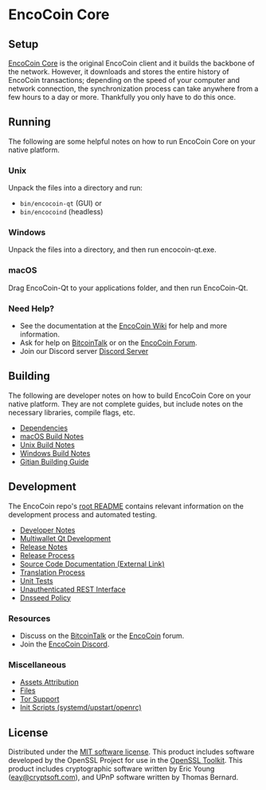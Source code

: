 EncoCoin Core
=============

Setup
---------------------
[EncoCoin Core](http://encocoin.org/wallet) is the original EncoCoin client and it builds the backbone of the network. However, it downloads and stores the entire history of EncoCoin transactions; depending on the speed of your computer and network connection, the synchronization process can take anywhere from a few hours to a day or more. Thankfully you only have to do this once.

Running
---------------------
The following are some helpful notes on how to run EncoCoin Core on your native platform.

### Unix

Unpack the files into a directory and run:

- `bin/encocoin-qt` (GUI) or
- `bin/encocoind` (headless)

### Windows

Unpack the files into a directory, and then run encocoin-qt.exe.

### macOS

Drag EncoCoin-Qt to your applications folder, and then run EncoCoin-Qt.

### Need Help?

* See the documentation at the [EncoCoin Wiki](https://github.com/EncoCoin-Project/EncoCoin/wiki)
for help and more information.
* Ask for help on [BitcoinTalk](https://bitcointalk.org/index.php?topic=1262920.0) or on the [EncoCoin Forum](http://forum.encocoin.org/).
* Join our Discord server [Discord Server](https://discord.encocoin.org)

Building
---------------------
The following are developer notes on how to build EncoCoin Core on your native platform. They are not complete guides, but include notes on the necessary libraries, compile flags, etc.

- [Dependencies](dependencies.md)
- [macOS Build Notes](build-osx.md)
- [Unix Build Notes](build-unix.md)
- [Windows Build Notes](build-windows.md)
- [Gitian Building Guide](gitian-building.md)

Development
---------------------
The EncoCoin repo's [root README](/README.md) contains relevant information on the development process and automated testing.

- [Developer Notes](developer-notes.md)
- [Multiwallet Qt Development](multiwallet-qt.md)
- [Release Notes](release-notes.md)
- [Release Process](release-process.md)
- [Source Code Documentation (External Link)](https://www.fuzzbawls.pw/encocoin/doxygen/)
- [Translation Process](translation_process.md)
- [Unit Tests](unit-tests.md)
- [Unauthenticated REST Interface](REST-interface.md)
- [Dnsseed Policy](dnsseed-policy.md)

### Resources
* Discuss on the [BitcoinTalk](https://bitcointalk.org/index.php?topic=1262920.0) or the [EncoCoin](http://forum.encocoin.org/) forum.
* Join the [EncoCoin Discord](https://discord.encocoin.org).

### Miscellaneous
- [Assets Attribution](assets-attribution.md)
- [Files](files.md)
- [Tor Support](tor.md)
- [Init Scripts (systemd/upstart/openrc)](init.md)

License
---------------------
Distributed under the [MIT software license](/COPYING).
This product includes software developed by the OpenSSL Project for use in the [OpenSSL Toolkit](https://www.openssl.org/). This product includes
cryptographic software written by Eric Young ([eay@cryptsoft.com](mailto:eay@cryptsoft.com)), and UPnP software written by Thomas Bernard.
